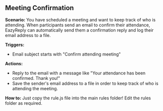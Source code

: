 
## Meeting Confirmation

**Scenario:** You have scheduled a meeting and want to keep track of who is attending. When participants send an email to confirm their attendance, EazyReply can automatically send them a confirmation reply and log their email address to a file.

**Triggers:**
- Email subject starts with "Confirm attending meeting"

**Actions:**
- Reply to the email with a message like "Your attendance has been confirmed. Thank you!"
- Save the sender's email address to a file in order to keep track of who is attending the meeting.

**How to:**
Just copy the rule.js file into the main rules folder! Edit the rules folder as required.